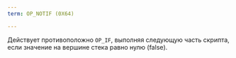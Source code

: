 ```yaml
---
term: OP_NOTIF (0X64)

---
```

Действует противоположно `OP_IF`, выполняя следующую часть скрипта, если значение на вершине стека равно нулю (false).